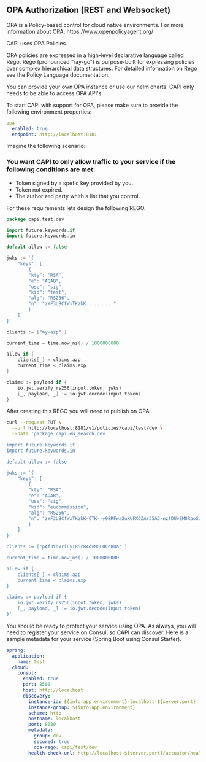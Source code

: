## OPA Authorization (REST and Websocket)
OPA is a Policy-based control for cloud native environments.
For more information about OPA: https://www.openpolicyagent.org/

CAPI uses OPA Policies.

OPA policies are expressed in a high-level declarative language called Rego. Rego (pronounced “ray-go”) is purpose-built for expressing policies over complex hierarchical data structures. For detailed information on Rego see the Policy Language documentation.

You can provide your own OPA instance or use our helm charts.
CAPI only needs to be able to access OPA API's.

To start CAPI with support for OPA, please make sure to provide the following environment properties:

```yaml
opa
  enabled: true
  endpoint: http://localhost:8181
```

Imagine the following scenario:
###  You want CAPI to only allow traffic to your service if the following conditions are met:
* Token signed by a spefic key provided by you.
* Token not expired.
* The authorized party whith a list that you control.

For these requirements lets design the following REGO.
```go
package capi.test.dev

import future.keywords.if
import future.keywords.in

default allow := false

jwks := `{
    "keys": [
        {
        "kty": "RSA",
        "e": "AQAB",
        "use": "sig",
        "kid": "test",
        "alg": "RS256",
        "n": "zYF3UBCfWxTKzkK.........."
        }
    ]
}`

clients := ["my-azp" ]

current_time = time.now_ns() / 1000000000

allow if {
	clients[_] = claims.azp
    current_time < claims.exp
}

claims := payload if {
	io.jwt.verify_rs256(input.token, jwks)
	[_, payload, _] := io.jwt.decode(input.token)
}
```

After creating this REGO you will need to publish on OPA:

```bash
curl --request PUT \
  --url http://localhost:8181/v1/policies/capi/test/dev \
  --data 'package capi.eu_search.dev

import future.keywords.if
import future.keywords.in

default allow := false

jwks := `{
    "keys": [
        {
        "kty": "RSA",
        "e": "AQAB",
        "use": "sig",
        "kid": "eucommission",
        "alg": "RS256",
        "n": "zYF3UBCfWxTKzkK-CTK--y98RFwa2uXUFXOZAr35AJ-nzfDUvEM8RaoSqFofCSjzWLvd9OWuAGv59jOgE_uLVqZjr52hs32w9YLjL6vct7lh264omqxfpblsIp-yEug8rYNYdfwyM-AR-htkurjMSTK7NmeKODlekwItv1E4u5VfSr3hf8SIq0SbqDjnaW7yrWn0N9p6B37UkPV_Cahrn5_5kPYqHm_zSaghviqQh_RjaH2B0yRSaRKzDZf4VjtlXgrd3AoWxwrkmcKDWy0_nQhlcK2zTNCuu0stInbtJ79EFUKJkAOUhuoZGHuivnXDVGssZpTzNPe54-ajWthEqw"
        }
    ]
}`

clients := ["pAf3YdVriLyTR5r84dvMGL0Cc8Ua" ]

current_time = time.now_ns() / 1000000000

allow if {
	clients[_] = claims.azp
    current_time < claims.exp
}

claims := payload if {
	io.jwt.verify_rs256(input.token, jwks)
	[_, payload, _] := io.jwt.decode(input.token)
}'
```

You should be ready to protect your service using OPA.
As always, you will need to register your service on Consul, so CAPI can discover. 
Here is a sample metadata for your service (Spring Boot using Consul Starter).

```yaml
spring:
  application:
    name: test
  cloud:
    consul:
      enabled: true
      port: 8500
      host: http://localhost
      discovery:
        instance-id: ${info.app.environment}-localhost-${server.port}
        instance-group: ${info.app.environment}
        scheme: http
        hostname: localhost
        port: 8080
        metadata:
          group: dev
          secured: true
          opa-rego: capi/test/dev
        health-check-url: http://localhost:${server.port}/actuator/health
```




